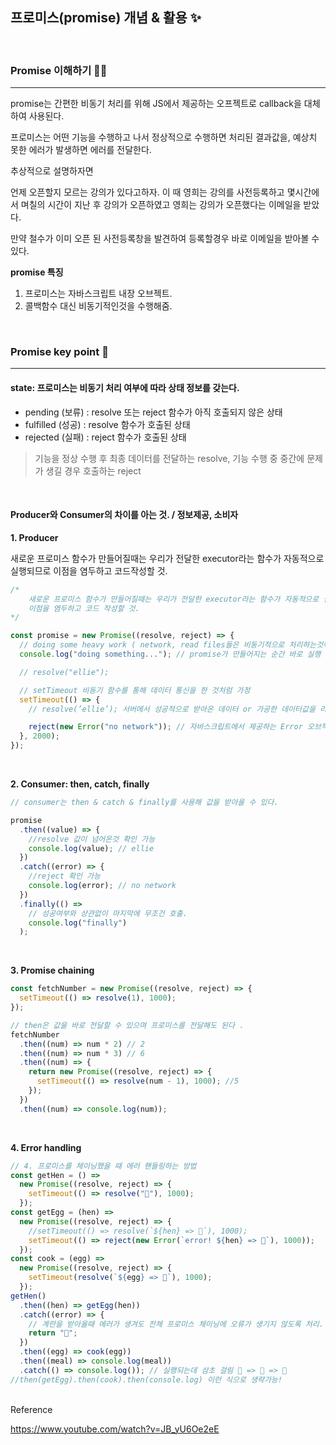 ## 프로미스(promise) 개념 & 활용 ✨

<br>

### Promise 이해하기 🤙🏻
---
promise는 간편한 비동기 처리를 위해 JS에서 제공하는 오프젝트로 callback을 대체하여 사용된다.

프로미스는 어떤 기능을 수행하고 나서 정상적으로 수행하면 처리된 결과값을, 예상치 못한 에러가 발생하면 에러를 전달한다.

추상적으로 설명하자면

언제 오픈할지 모르는 강의가 있다고하자. 이 때 영희는 강의를 사전등록하고 몇시간에서 며칠의 시간이 지난 후 강의가 오픈하였고 영희는 강의가 오픈했다는 이메일을 받았다.

만약 철수가 이미 오픈 된 사전등록창을 발견하여 등록할경우 바로 이메일을 받아볼 수 있다.
<br>

**promise 특징**

1. 프로미스는 자바스크립트 내장 오브젝트.
2. 콜백함수 대신 비동기적인것을 수행해줌.

<br>

### Promise key point 🔑

---

#### state: 프로미스는 비동기 처리 여부에 따라 상태 정보를 갖는다.

- pending (보류) : resolve 또는 reject 함수가 아직 호출되지 않은 상태
- fulfilled (성공) : resolve 함수가 호출된 상태
- rejected (실패) : reject 함수가 호출된 상태

> 기능을 정상 수행 후 최종 데이터를 전달하는 resolve,
> 기능 수행 중 중간에 문제가 생길 경우 호출하는 reject

<br>

#### Producer와 Consumer의 차이를 아는 것. / 정보제공, 소비자

**1. Producer**

새로운 프로미스 함수가 만들어질때는 우리가 전달한 executor라는 함수가 자동적으로 실행되므로 이점을 염두하고 코드작성할 것.

```js
/*
    새로운 프로미스 함수가 만들어질때는 우리가 전달한 executor라는 함수가 자동적으로 실행되므로
    이점을 염두하고 코드 작성할 것.
*/

const promise = new Promise((resolve, reject) => {
  // doing some heavy work ( network, read files들은 비동기적으로 처리하는것이 좋음)
  console.log("doing something..."); // promise가 만들어지는 순간 바로 실행

  // resolve("ellie");

  // setTimeout 비동기 함수를 통해 데이터 통신을 한 것처럼 가정
  setTimeout(() => {
    // resolve(’ellie’); 서버에서 성공적으로 받아온 데이터 or 가공한 데이터값을 리졸브를 통해 전달.

    reject(new Error("no network")); // 자바스크립트에서 제공하는 Error 오브젝트를 통해 값을 전달
  }, 2000);
});
```

<br/>

**2. Consumer: then, catch, finally**

```js
// consumer는 then & catch & finally를 사용해 값을 받아올 수 있다.

promise
  .then((value) => {
    //resolve 값이 넘어온것 확인 가능
    console.log(value); // ellie
  })
  .catch((error) => {
    //reject 확인 가능
    console.log(error); // no network
  })
  .finally(() =>
    // 성공여부와 상관없이 마지막에 무조건 호출.
    console.log("finally")
  );
```

<br/>

**3. Promise chaining**

```js
const fetchNumber = new Promise((resolve, reject) => {
  setTimeout(() => resolve(1), 1000);
});

// then은 값을 바로 전달할 수 있으며 프로미스를 전달해도 된다 .
fetchNumber
  .then((num) => num * 2) // 2
  .then((num) => num * 3) // 6
  .then((num) => {
    return new Promise((resolve, reject) => {
      setTimeout(() => resolve(num - 1), 1000); //5
    });
  })
  .then((num) => console.log(num));
```

<br/>

**4. Error handling**

```js
// 4. 프로미스를 체이닝했을 때 에러 핸들링하는 방법
const getHen = () =>
  new Promise((resolve, reject) => {
    setTimeout(() => resolve("🐔"), 1000);
  });
const getEgg = (hen) =>
  new Promise((resolve, reject) => {
    //setTimeout(() => resolve(`${hen} => 🥚`), 1000);
    setTimeout(() => reject(new Error(`error! ${hen} => 🥚`), 1000));
  });
const cook = (egg) =>
  new Promise((resolve, reject) => {
    setTimeout(resolve(`${egg} => 🍳`), 1000);
  });
getHen()
  .then((hen) => getEgg(hen))
  .catch((error) => {
    // 계란을 받아올때 에러가 생겨도 전체 프로미스 체이닝에 오류가 생기지 않도록 처리.
    return "🥖";
  })
  .then((egg) => cook(egg))
  .then((meal) => console.log(meal))
  .catch(() => console.log()); // 실행되는데 삼초 걸림 🐔 => 🥚 => 🍳
//then(getEgg).then(cook).then(console.log) 이런 식으로 생략가능!
```

<br>
Reference

https://www.youtube.com/watch?v=JB_yU6Oe2eE
